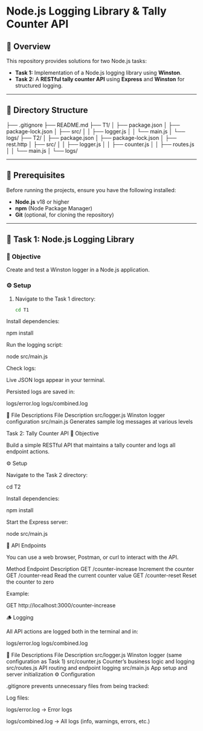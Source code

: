 # Node.js Logging Library & Tally Counter API

## 📘 Overview
This repository provides solutions for two Node.js tasks:

- **Task 1:** Implementation of a Node.js logging library using **Winston**.
- **Task 2:** A **RESTful tally counter API** using **Express** and **Winston** for structured logging.

---

## 📂 Directory Structure
├── .gitignore
├── README.md
├── T1/
│ ├── package.json
│ ├── package-lock.json
│ ├── src/
│ │ ├── logger.js
│ │ └── main.js
│ └── logs/
├── T2/
│ ├── package.json
│ ├── package-lock.json
│ ├── rest.http
│ ├── src/
│ │ ├── logger.js
│ │ ├── counter.js
│ │ ├── routes.js
│ │ └── main.js
│ └── logs/



---

## 🧩 Prerequisites
Before running the projects, ensure you have the following installed:
- **Node.js** v18 or higher  
- **npm** (Node Package Manager)  
- **Git** (optional, for cloning the repository)

---

## 🧱 Task 1: Node.js Logging Library

### 🎯 Objective
Create and test a Winston logger in a Node.js application.

### ⚙️ Setup
1. Navigate to the Task 1 directory:
   ```bash
   cd T1
Install dependencies:

npm install


Run the logging script:

node src/main.js


Check logs:

Live JSON logs appear in your terminal.

Persisted logs are saved in:

logs/error.log
logs/combined.log

📁 File Descriptions
File	Description
src/logger.js	Winston logger configuration
src/main.js	Generates sample log messages at various levels


Task 2: Tally Counter API
🎯 Objective

Build a simple RESTful API that maintains a tally counter and logs all endpoint actions.

⚙️ Setup

Navigate to the Task 2 directory:

cd T2


Install dependencies:

npm install


Start the Express server:

node src/main.js

🔗 API Endpoints

You can use a web browser, Postman, or curl to interact with the API.

Method	Endpoint	Description
GET	/counter-increase	Increment the counter
GET	/counter-read	Read the current counter value
GET	/counter-reset	Reset the counter to zero

Example:

GET http://localhost:3000/counter-increase

🪵 Logging

All API actions are logged both in the terminal and in:

logs/error.log
logs/combined.log

📁 File Descriptions
File	Description
src/logger.js	Winston logger (same configuration as Task 1)
src/counter.js	Counter’s business logic and logging
src/routes.js	API routing and endpoint logging
src/main.js	App setup and server initialization
⚙️ Configuration

.gitignore prevents unnecessary files from being tracked:

Log files:

logs/error.log → Error logs

logs/combined.log → All logs (info, warnings, errors, etc.)
